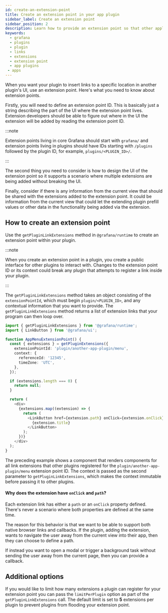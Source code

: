```yaml
---
id: create-an-extension-point
title: Create an extension point in your app plugin
sidebar_label: Create an extension point
sidebar_position: 2
description: Learn how to provide an extension point so that other applications can contribute their extensions.
keywords:
  - grafana
  - plugins
  - plugin
  - links
  - extensions
  - extension point
  - app plugins
 - apps
---
```


When you want your plugin to insert links to a specific location in another plugin's UI, use an extension point. Here's what you need to know about extension points.

Firstly, you will need to define an extension point ID. This is basically just a string describing the part of the UI where the extension point lives. Extension developers should be able to figure out where in the UI the extension will be added by reading the extension point ID.

:::note

Extension points living in core Grafana should start with `grafana/` and extension points living in plugins should have IDs starting with `/plugins` followed by the plugin ID, for example, `plugins/<PLUGIN_ID>/`.

:::

The second thing you need to consider is how to design the UI of the extension point so it supports a scenario where multiple extensions are being added without breaking the UI.

Finally, consider if there is any information from the current view that should be shared with the extensions added to the extension point. It could be information from the current view that could let the extending plugin prefill values or other data in the functionality being added via the extension.


## How to create an extension point

Use the `getPluginLinkExtensions` method in `@grafana/runtime` to create an extension point within your plugin.

:::note

When you create an extension point in a plugin, you create a public interface for other plugins to interact with. Changes to the extension point ID or its context could break any plugin that attempts to register a link inside your plugin.

:::

The `getPluginLinkExtensions` method takes an object consisting of the `extensionPointId`, which must begin `plugin/<PLUGIN_ID>`, and any contextual information that you want to provide. The `getPluginLinkExtensions` method returns a list of extension links that your program can then loop over.


```typescript
import { getPluginLinkExtensions } from '@grafana/runtime';
import { LinkButton } from '@grafana/ui';

function AppMenuExtensionPoint() {
  const { extensions } = getPluginExtensions({
    extensionPointId: 'plugin/another-app-plugin/menu',
    context: {
      referenceId: '12345',
      timeZone: 'UTC',
    },
  });

  if (extensions.length === 0) {
    return null;
  }

  return (
    <div>
      {extensions.map((extension) => {
        return (
          <LinkButton href={extension.path} onClick={extension.onClick} title={extension.description} key={extension.key}>
            {extension.title}
          </LinkButton>
        );
      })}
    </div>
  );
}
```

The preceding example shows a component that renders <LinkButton /> components for all link extensions that other plugins registered for the `plugin/another-app-plugin/menu` extension point ID. The context is passed as the second parameter to `getPluginLinkExtensions`, which makes the context immutable before passing it to other plugins.

#### Why does the extension have `onClick` and `path`?
Each extension link has either a `path` or an `onClick` property defined. There's never a scenario where both properties are defined at the same time.

The reason for this behavior is that we want to be able to support both native browser links and callbacks. If the plugin, adding the extension, wants to navigate the user away from the current view into their app, then they can choose to define a path.

If instead you want to open a modal or trigger a background task without sending the user away from the current page, then you can provide a callback.

## Additional options

If you would like to limit how many extensions a plugin can register for your extension point you can pass the `limitPerPlugin` option as part of the `getPluginLinkExtensions` call. The default limit is set to **5** extensions per plugin to prevent plugins from flooding your extension point.